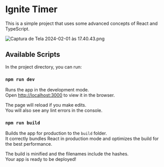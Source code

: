 # Ignite Timer

This is a simple project that uses some advanced concepts of React and TypeScript.

![Captura de Tela 2024-02-01 às 17.40.43.png](..%2F..%2F..%2FDesktop%2FCaptura%20de%20Tela%202024-02-01%20%C3%A0s%2017.40.43.png)

## Available Scripts

In the project directory, you can run:

### `npm run dev`

Runs the app in the development mode.<br />
Open [http://localhost:3000](http://localhost:3000) to view it in the browser.

The page will reload if you make edits.<br />
You will also see any lint errors in the console.

### `npm run build`

Builds the app for production to the `build` folder.<br />
It correctly bundles React in production mode and optimizes the build for the best performance.

The build is minified and the filenames include the hashes.<br />
Your app is ready to be deployed!